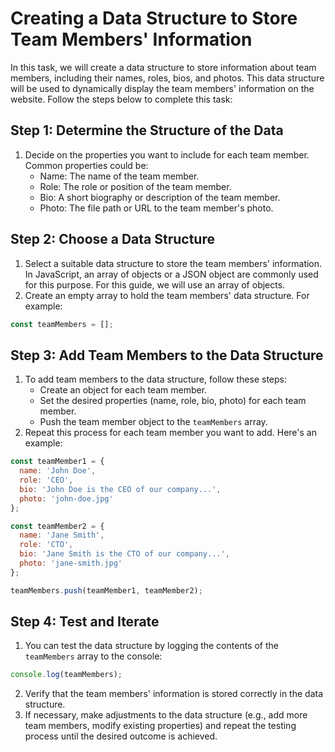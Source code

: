 # Creating a Data Structure to Store Team Members' Information

In this task, we will create a data structure to store information about team members, including their names, roles, bios, and photos. This data structure will be used to dynamically display the team members' information on the website. Follow the steps below to complete this task:

## Step 1: Determine the Structure of the Data

1. Decide on the properties you want to include for each team member. Common properties could be:
   - Name: The name of the team member.
   - Role: The role or position of the team member.
   - Bio: A short biography or description of the team member.
   - Photo: The file path or URL to the team member's photo.

## Step 2: Choose a Data Structure

1. Select a suitable data structure to store the team members' information. In JavaScript, an array of objects or a JSON object are commonly used for this purpose. For this guide, we will use an array of objects.
2. Create an empty array to hold the team members' data structure. For example:
```javascript
const teamMembers = [];
```

## Step 3: Add Team Members to the Data Structure

1. To add team members to the data structure, follow these steps:
   - Create an object for each team member.
   - Set the desired properties (name, role, bio, photo) for each team member.
   - Push the team member object to the `teamMembers` array.
2. Repeat this process for each team member you want to add. Here's an example:
```javascript
const teamMember1 = {
  name: 'John Doe',
  role: 'CEO',
  bio: 'John Doe is the CEO of our company...',
  photo: 'john-doe.jpg'
};

const teamMember2 = {
  name: 'Jane Smith',
  role: 'CTO',
  bio: 'Jane Smith is the CTO of our company...',
  photo: 'jane-smith.jpg'
};

teamMembers.push(teamMember1, teamMember2);
```

## Step 4: Test and Iterate

1. You can test the data structure by logging the contents of the `teamMembers` array to the console:
```javascript
console.log(teamMembers);
```
2. Verify that the team members' information is stored correctly in the data structure.
3. If necessary, make adjustments to the data structure (e.g., add more team members, modify existing properties) and repeat the testing process until the desired outcome is achieved.
